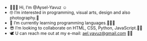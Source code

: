 - 🤸🏻‍♀️ Hi, I’m @Aysel-Yavuz ☺
- 🤓 I’m interested in programming, visual arts, design and also photography.🌈
- 🌱 I’m currently learning programming languages.🤸🏻‍♀️
- 😎 I’m looking to collaborate on HTML, CSS, Python, JavaScript.👊🏻
- 🕊 U can reach me out at my e-mail: ael.yavuz@gmail.com 👋🏻

<!---
Aysel-Yavuz/Aysel-Yavuz is a ✨ special ✨ repository because its `README.md` (this file) appears on your GitHub profile.
You can click the Preview link to take a look at your changes.
--->
